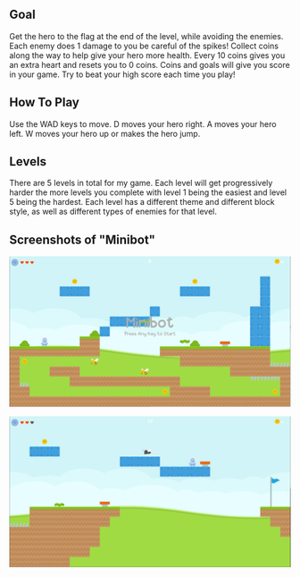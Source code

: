 ## Goal
Get the hero to the flag at the end of the level, while avoiding the enemies. Each enemy does 1 damage to you be careful of the spikes! Collect coins along the way to help give your hero more health. Every 10 coins gives you an extra heart and resets you to 0 coins. Coins and goals will give you score in your game. Try to beat your high score each time you play!

## How To Play
Use the WAD keys to move. D moves your hero right. A moves your hero left. W moves your hero up or makes the hero jump.

## Levels
There are 5 levels in total for my game. Each level will get progressively harder the more levels you complete with level 1 being the easiest and level 5 being the hardest. Each level has a different theme and different block style, as well as different types of enemies for that level.
## Screenshots of "Minibot"

![Start Screen](https://raw.githubusercontent.com/carson24x7/Platform-Game-Minibot/main/Screenshots/Startscreen.PNG)

![Level = 1](https://raw.githubusercontent.com/carson24x7/Platform-Game-Minibot/main/Screenshots/Level%20-%201.PNG)
